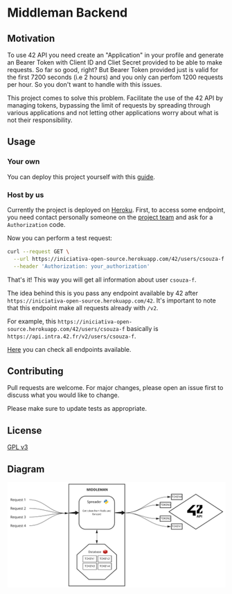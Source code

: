 # Middleman Backend

## Motivation

To use 42 API you need create an "Application" in your profile and generate an Bearer Token with Client ID and Cliet Secret provided to be able to make requests. So far so good, right? But Bearer Token provided just is valid for the first 7200 seconds (i.e 2 hours) and you only can perfom 1200 requests per hour. So you don't want to handle with this issues.

This project comes to solve this problem. Facilitate the use of the 42 API by managing tokens, bypassing the limit of requests by spreading through various applications and not letting other applications worry about what is not their responsibility.

## Usage

### Your own

You can deploy this project yourself with this [guide](DEPLOY.md).

### Host by us

Currently the project is deployed on [Heroku](https://www.heroku.com/). First, to access some endpoint, you need contact personally someone on the [project team](https://github.com/orgs/42-Iniciativa-Open-Source/people) and ask for a `Authorization` code.

Now you can perform a test request:

```bash
curl --request GET \
  --url https://iniciativa-open-source.herokuapp.com/42/users/csouza-f \
  --header 'Authorization: your_authorization'
```

That's it! This way you will get all information about user `csouza-f`.

The idea behind this is you pass any endpoint available by 42 after `https://iniciativa-open-source.herokuapp.com/42`. It's important to note that this endpoint make all requests already with `/v2`.

For example, this `https://iniciativa-open-source.herokuapp.com/42/users/csouza-f` basically is `https://api.intra.42.fr/v2/users/csouza-f`.

[Here](https://api.intra.42.fr/apidoc) you can check all endpoints available.

## Contributing
Pull requests are welcome. For major changes, please open an issue first to discuss what you would like to change.

Please make sure to update tests as appropriate.

## License

[GPL v3](https://choosealicense.com/licenses/gpl-3.0/)

## Diagram

![Middleman diagram](https://github.com/42-Iniciativa-Open-Source/backend/blob/media/middleman.jpg)
